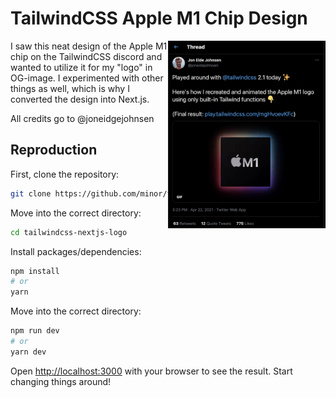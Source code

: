 # TailwindCSS Apple M1 Chip Design

<a href="https://twitter.com/joneidejohnsen/status/1385358668116463621">
    <img align="right" src=".github/tweet.jpg" height="300" />
</a>

I saw this neat design of the Apple M1 chip on the TailwindCSS discord and wanted to utilize it for my "logo" in OG-image. I experimented with other things as well, which is why I converted the design into Next.js.

All credits go to @joneidgejohnsen



## Reproduction

First, clone the repository:

```bash
git clone https://github.com/minor/tailwindcss-nextjs-logo.git
```

Move into the correct directory:

```bash
cd tailwindcss-nextjs-logo
```

Install packages/dependencies:

```bash
npm install
# or
yarn
```

Move into the correct directory:

```bash
npm run dev
# or 
yarn dev
```

Open [http://localhost:3000](http://localhost:3000) with your browser to see the result. Start changing things around!
